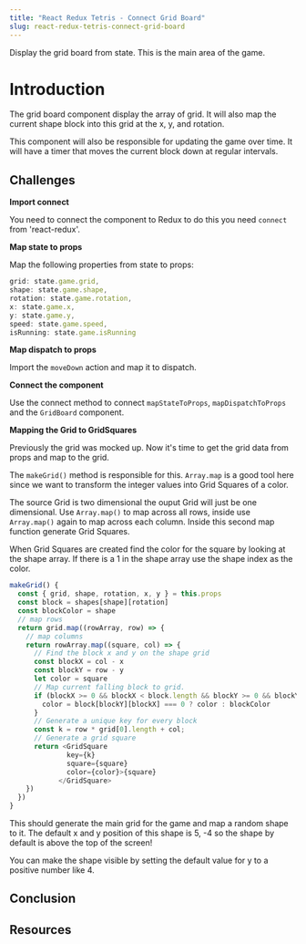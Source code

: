 ```yaml
---
title: "React Redux Tetris - Connect Grid Board"
slug: react-redux-tetris-connect-grid-board
---
```


Display the grid board from state. This is the main area
of the game. 

# Introduction 

The grid board component display the array of grid. 
It will also map the current shape block into this 
grid at the x, y, and rotation. 

This component will also be responsible for updating 
the game over time. It will have a timer that moves 
the current block down at regular intervals. 

## Challenges

**Import connect**

You need to connect the component to Redux to do this you 
need `connect` from 'react-redux'.

**Map state to props**

Map the following properties from state to props: 

```JavaScript
grid: state.game.grid,
shape: state.game.shape,
rotation: state.game.rotation,
x: state.game.x,
y: state.game.y,
speed: state.game.speed,
isRunning: state.game.isRunning
```

**Map dispatch to props**

Import the `moveDown` action and map it to dispatch. 

**Connect the component**

Use the connect method to connect `mapStateToProps`, 
`mapDispatchToProps` and the `GridBoard` component. 

**Mapping the Grid to GridSquares**

Previously the grid was mocked up. Now it's time to 
get the grid data from props and map to the grid. 

The `makeGrid()` method is responsible for this. 
`Array.map` is a good tool here since we want to 
transform the integer values into Grid Squares of a 
color. 

The source Grid is two dimensional the ouput Grid will 
just be one dimensional. Use `Array.map()` to map 
across all rows, inside use `Array.map()` again to map
across each column. Inside this second map function
generate Grid Squares. 

When Grid Squares are created find the color for the 
square by looking at the shape array. If there is a 1
in the shape array use the shape index as the color. 

```JavaScript
makeGrid() {
  const { grid, shape, rotation, x, y } = this.props
  const block = shapes[shape][rotation]
  const blockColor = shape
  // map rows
  return grid.map((rowArray, row) => {
    // map columns
    return rowArray.map((square, col) => {
      // Find the block x and y on the shape grid
      const blockX = col - x
      const blockY = row - y
      let color = square
      // Map current falling block to grid. 
      if (blockX >= 0 && blockX < block.length && blockY >= 0 && blockY < block.length) {
        color = block[blockY][blockX] === 0 ? color : blockColor
      }
      // Generate a unique key for every block
      const k = row * grid[0].length + col;
      // Generate a grid square
      return <GridSquare
              key={k}
              square={square}
              color={color}>{square}
            </GridSquare>
    })
  })
}
```

This should generate the main grid for the game and 
map a random shape to it. The default x and y position 
of this shape is 5, -4 so the shape by default is above
the top of the screen! 

You can make the shape visible by setting the default 
value for y to a positive number like 4. 

## Conclusion


## Resources

 
